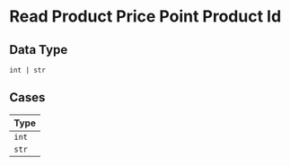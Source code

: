 
# Read Product Price Point Product Id

## Data Type

`int | str`

## Cases

| Type |
|  --- |
| `int` |
| `str` |

